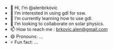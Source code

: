 - 👋 Hi, I’m @alenbrkovic
- 👀 I’m interested in using gdl for ssw.
- 🌱 I’m currently learning how to use gdl.
- 💞️ I’m looking to collaborate on solar physics.
- 📫 How to reach me : brkovic.alen@gmail.com
- 😄 Pronouns: ...
- ⚡ Fun fact: ...

<!---
alenbrk/alenbrk is a ✨ special ✨ repository because its `README.md` (this file) appears on your GitHub profile.
You can click the Preview link to take a look at your changes.
--->
